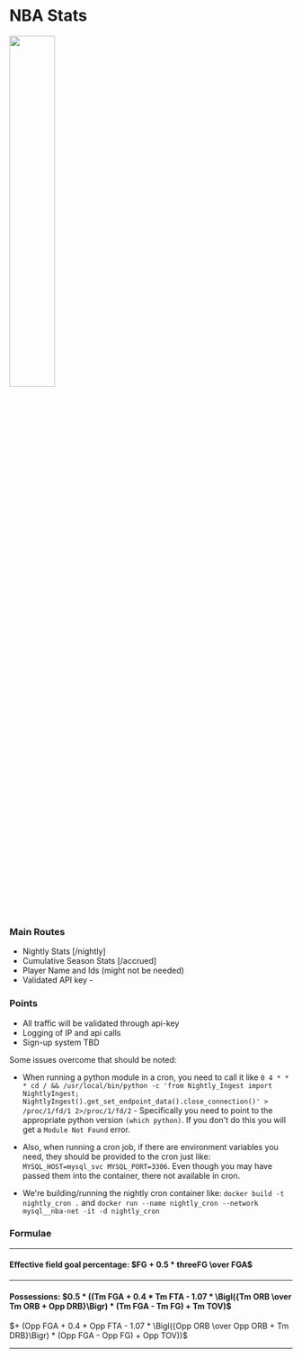 # NBA Stats
<img src="https://user-images.githubusercontent.com/48928345/226491807-2e51681e-b9f4-4a06-a403-36ea5591797d.jpg" width="40%" height="40%" />

### Main Routes
* Nightly Stats [/nightly]
* Cumulative Season Stats [/accrued]
* Player Name and Ids (might not be needed)
* Validated API key - 

### Points
* All traffic will be validated through api-key
* Logging of IP and api calls
* Sign-up system TBD

Some issues overcome that should be noted:
* When running a python module in a cron, you need to call it like `0 4 * * * cd / && /usr/local/bin/python -c 'from Nightly_Ingest import NightlyIngest; NightlyIngest().get_set_endpoint_data().close_connection()' > /proc/1/fd/1 2>/proc/1/fd/2` - Specifically you need to point to the appropriate python version `(which python)`. If you don't do this you will get a `Module Not Found` error.

* Also, when running a cron job, if there are environment variables you need, they should be provided to the cron just like: `MYSQL_HOST=mysql_svc MYSQL_PORT=3306`. Even though you may have passed them into the container, there not available in cron.

* We're building/running the nightly cron container like: `docker build -t nightly_cron .` and `docker run --name nightly_cron --network mysql__nba-net -it -d nightly_cron`

### Formulae
---
#### Effective field goal percentage: $FG + 0.5 * threeFG \over FGA$

---

#### Possessions: $0.5 * ((Tm FGA + 0.4 * Tm FTA - 1.07 * \Bigl({Tm ORB \over Tm ORB + Opp DRB}\Bigr) * (Tm FGA - Tm FG) + Tm TOV)$
$+ (Opp FGA + 0.4 * Opp FTA - 1.07 * \Bigl({Opp ORB \over Opp ORB + Tm DRB}\Bigr) * (Opp FGA - Opp FG) + Opp TOV))$

---
